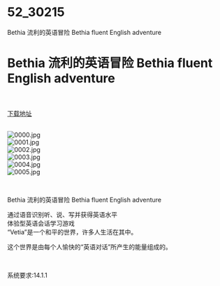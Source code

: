 # 52_30215
Bethia 流利的英语冒险 Bethia fluent English adventure
# Bethia 流利的英语冒险 Bethia fluent English adventure
 <br/></br>
[下载地址](https://www.switch520.cc/article/30215 "下载地址")
<br/></br>

<p><img title="0000.jpg" src="https://www.switch520.cc/muke_img/2022_04_24_44e5fc17ff517.jpg" alt="0000.jpg"><br>
<img title="0001.jpg" src="https://www.switch520.cc/muke_img/2022_04_24_41505a8fa0eea.jpg" alt="0001.jpg"><br>
<img title="0002.jpg" src="https://www.switch520.cc/muke_img/2022_04_24_1dbd595160d8d.jpg" alt="0002.jpg"><br>
<img title="0003.jpg" src="https://www.switch520.cc/muke_img/2022_04_24_68ea2cb0923c3.jpg" alt="0003.jpg"><br>
<img title="0004.jpg" src="https://www.switch520.cc/muke_img/2022_04_24_b1e260879ec89.jpg" alt="0004.jpg"><br>
<img title="0005.jpg" src="https://www.switch520.cc/muke_img/2022_04_24_f76746b7eadee.jpg" alt="0005.jpg"></p>
<p>&nbsp;</p>
<p>Bethia 流利的英语冒险 Bethia fluent English adventure</p>
<p>通过语音识别听、说、写并获得英语水平<br>
体验型英语会话学习游戏<br>
“Vetia”是一个和平的世界，许多人生活在其中。</p>
<p>这个世界是由每个人愉快的“英语对话”所产生的能量组成的。</p>
<p>&nbsp;</p>
<p>系统要求:14.1.1</p>




